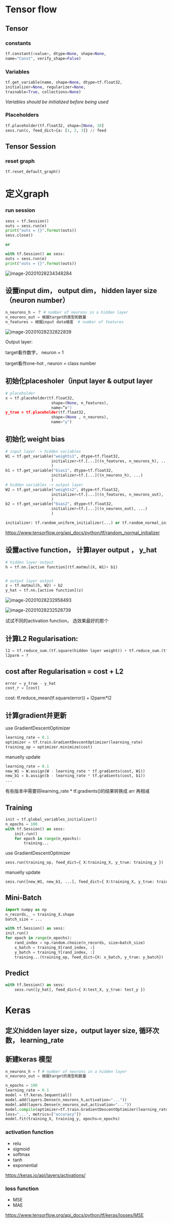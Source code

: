 # Tensor flow
## Tensor
### constants
```python
tf.constant(<value>, dtype=None, shape=None,
name="Const", verify_shape=False)
```
### Variables
```python
tf.get_variable(name, shape=None, dtype=tf.float32,
initializer=None, regularizer=None,
trainable=True, collections=None)
```
*Variables should be initialized before being used*
### Placeholders
```python
tf.placeholder(tf.float32, shape=[None, 10]
sess.run(c, feed_dict={a: [1, 2, 3]} // feed
```
## Tensor Session
### reset graph
```python
tf.reset_default_graph()
```
# 定义graph
### run session
```python
sess = tf.Session()
outs = sess.run(e)
print("outs = {}".format(outs))
sess.close()

or

with tf.Session() as sess:
outs = sess.run(e)
print("outs = {}".format(outs))
```


![image-20201028234348284](\Media\image-20201028234348284.png)

## 设置input dim， output dim， hidden layer size（neuron number）

```python
n_neurons_h = ？ # number of neurons in a hidden layer
n_neurons_out = 根据target的类型和数量
n_features = 根据input data维度  # number of features
```

![image-20201028232822839](\Media\image-20201028232822839.png)

Output layer: 

target看作数字， neuron = 1

target看作one-hot , neuron = class number

## 初始化placesholer（input layer & output layer

```python
# placeholder
x = tf.placeholder(tf.float32,
                    shape=(None, n_features),
                    name=”x")
y_true = tf.placeholder(tf.float32,
                    shape=(None , n_neurons),
                    name="y")
```



## 初始化  weight bias 

```python
# input layer -> hidden variables 
W1 = tf.get_variable("weights1", dtype=tf.float32,
					initializer=tf.[...]((n_features, n_neurons_h), ...)
                    )
b1 = tf.get_variable("bias1", dtype=tf.float32,
					initializer=tf.[...]((n_neurons_h), ...)
                    )
# hidden variables -> output layer
W2 = tf.get_variable("weights2", dtype=tf.float32,
					initializer=tf.[...]((n_features, n_neurons_out), ...)
                    )
b2 = tf.get_variable("bias2", dtype=tf.float32,
					initializer=tf.[...]((n_neurons_out), ...)
                    )
```

```python
initializer: tf.random_uniform_initializer(...) or tf.random_normal_initializer(...)
```

https://www.tensorflow.org/api_docs/python/tf/random_normal_initializer

## 设置active function， 计算layer output ， y_hat

```python
# hidden layer output
h = tf.nn.[active function](tf.matmul(X, W1)+ b1)


# output layer output
z = tf.matmul(h, W2) + b2
y_hat = tf.nn.[active function](z)

```

![image-20201028232958493](\Media\image-20201028232958493.png)

![image-20201028232528739](\Media\image-20201028232528739.png)

试试不同的activation function， 选效果最好的那个

##  计算L2 Regularisation: 

```python
l2 = tf.reduce_sum.(tf.square(hidden layer weight)) + tf.reduce_sum.(tf.square(output layer weight))
l2parm = ?
```



##  cost after Regularisation = cost + L2

```python
error = y_true - y_hat
cost_r = [cost]
```

cost: tf.reduce_mean(tf.square(error)) + l2parm*l2

## 计算gradient并更新

use GradientDescentOptimizer

```python
learning_rate = 0.1
optimizer = tf.train.GradientDescentOptimizer(learning_rate)
training_op = optimizer.minimize(cost)
```

manuelly update

```python
learning_rate = 0.1
new_W1 = W.assign(W - learning_rate * tf.gradients(cost, W1))
new_b1 = b.assign(b - learning_rate * tf.gradients(cost, b1))
...
```

有些版本中需要将learning_rate * tf.gradients()的结果转换成 arr 再相减

## Training

```python
init = tf.global_variables_initializer()
n_epochs = 100 
with tf.Session() as sess: 
    init.run() 
    for epoch in range(n_epochs): 
        training...
```

use GradientDescentOptimizer

```python
sess.run(training_op, feed_dict={ X:training_X, y_true: training_y })
```

manuelly update

```python
sess.run([new_W1, new_b1, ...], feed_dict={ X:training_X, y_true: training_y })
```

## Mini-Batch

```python
import numpy as np
n_records,_ = training_X.shape
batch_size = ...

with tf.Session() as sess:
init.run()
for epoch in range(n_epochs):
    rand_index = np.random.choice(n_records, size=batch_size)
    x_batch = training_X[rand_index, :]
    y_batch = training_Y[rand_index, :]
    training...(training_op, feed_dict={X: x_batch, y_true: y_batch})
```

## Predict

```python
with tf.Session() as sess:
    sess.run([y_hat], feed_dict={ X:test_X, y_true: test_y })    
```





# Keras

## 定义hidden layer size，output layer size, 循环次数， learning_rate

## 新建keras 模型

```python
n_neurons_h = ? # number of neurons in a hidden layer
n_neurons_out = 根据target的类型和数量

n_epochs = 100
learning_rate = 0.1
model = tf.keras.Sequential()
model.add(layers.Dense(n_neurons_h,activation="..."))
model.add(layers.Dense(n_neurons_out,activation="..."))
model.compile(optimizer=tf.train.GradientDescentOptimizer(learning_rate),
loss="...", metrics=["accuracy"])
model.fit(training_X, training_y, epochs=n_epochs)
```

### activation function

- relu
- sigmoid
- softmax
- tanh
- exponential

https://keras.io/api/layers/activations/

### loss function

- MSE
- MAE

https://www.tensorflow.org/api_docs/python/tf/keras/losses/MSE
